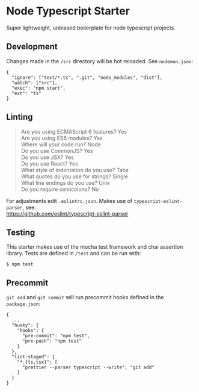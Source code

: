 # Node Typescript Starter
Super lightweight, unbiased boilerplate for node typescript projects.

## Development
Changes made in the `/src` directory will be hot reloaded. See `nodemon.json`:
```
{
  "ignore": ["test/*.ts", ".git", "node_modules", "dist"],
  "watch": ["src"],
  "exec": "npm start",
  "ext": "ts"
}
```

## Linting
> Are you using ECMAScript 6 features? Yes  
> Are you using ES6 modules? Yes  
> Where will your code run? Node  
> Do you use CommonJS? Yes  
> Do you use JSX? Yes  
> Do you use React? Yes  
> What style of indentation do you use? Tabs  
> What quotes do you use for strings? Single  
> What line endings do you use? Unix  
> Do you require semicolons? No  

For adjustments edit `.eslintrc.json`. Makes use of `typescript-eslint-parser`, see:  
https://github.com/eslint/typescript-eslint-parser

## Testing
This starter makes use of the mocha test framework and chai assertion library.
Tests are defined in `/test` and can be run with:
```
$ npm test
```

## Precommit
`git add` and `git commit` will run precommit hooks defined in the `package.json`:

```
{
  ...
  "husky": {
    "hooks": {
      "pre-commit": "npm test",
      "pre-push": "npm test"
    }
  },
  "lint-staged": {
    "*.{ts,tsx}": [
      "prettier --parser typescript --write", "git add"
    ]
  }
}
```


